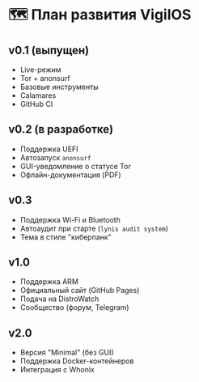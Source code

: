 # 🗺️ План развития VigilOS

## v0.1 (выпущен)
- Live-режим
- Tor + anonsurf
- Базовые инструменты
- Calamares
- GitHub CI

## v0.2 (в разработке)
- Поддержка UEFI
- Автозапуск `anonsurf`
- GUI-уведомление о статусе Tor
- Офлайн-документация (PDF)

## v0.3
- Поддержка Wi-Fi и Bluetooth
- Автоаудит при старте (`lynis audit system`)
- Тема в стиле "киберпанк"

## v1.0
- Поддержка ARM
- Официальный сайт (GitHub Pages)
- Подача на DistroWatch
- Сообщество (форум, Telegram)

## v2.0
- Версия "Minimal" (без GUI)
- Поддержка Docker-контейнеров
- Интеграция с Whonix